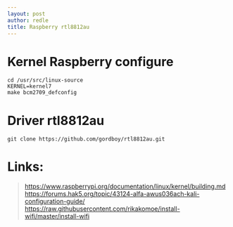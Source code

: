 ```yaml
---
layout: post
author: redle
title: Raspberry rtl8812au 
---
```

# Kernel Raspberry configure
```
cd /usr/src/linux-source
KERNEL=kernel7
make bcm2709_defconfig
```

# Driver rtl8812au
```
git clone https://github.com/gordboy/rtl8812au.git
```

# Links:
> https://www.raspberrypi.org/documentation/linux/kernel/building.md
> https://forums.hak5.org/topic/43124-alfa-awus036ach-kali-configuration-guide/
> https://raw.githubusercontent.com/rikakomoe/install-wifi/master/install-wifi